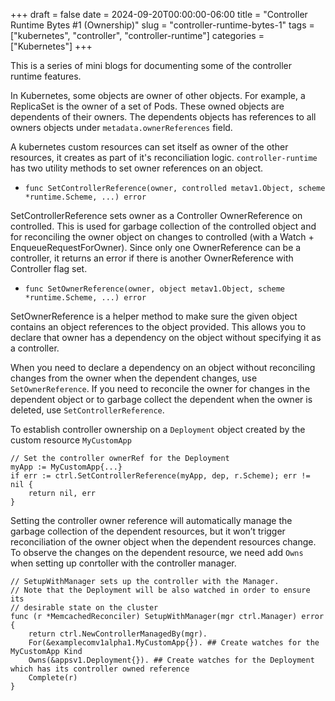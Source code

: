 +++ 
draft = false
date = 2024-09-20T00:00:00-06:00
title = "Controller Runtime Bytes #1 (Ownership)"
slug = "controller-runtime-bytes-1"
tags = ["kubernetes", "controller", "controller-runtime"]
categories = ["Kubernetes"]
+++

This is a series of mini blogs for documenting some of the controller runtime features. 

In Kubernetes, some objects are owner of other objects. For example, a ReplicaSet is the owner of a set of Pods. These owned objects are dependents of their owners.
The dependents objects has references to all owners objects under `metadata.ownerReferences` field.

A kubernetes custom resources can set itself as owner of the other resources, it creates as part of it's reconciliation logic. `controller-runtime` has two utility methods to set owner references on an object. 

* `func SetControllerReference(owner, controlled metav1.Object, scheme *runtime.Scheme, ...) error`

SetControllerReference sets owner as a Controller OwnerReference on controlled. This is used for garbage collection of the controlled object and for reconciling the owner object on changes to controlled (with a Watch + EnqueueRequestForOwner). Since only one OwnerReference can be a controller, it returns an error if there is another OwnerReference with Controller flag set.

* `func SetOwnerReference(owner, object metav1.Object, scheme *runtime.Scheme, ...) error`

SetOwnerReference is a helper method to make sure the given object contains an object references to the object provided. This allows you to declare that owner has a dependency on the object without specifying it as a controller.


When you need to declare a dependency on an object without reconciling changes from the owner when the dependent changes, use `SetOwnerReference`. If you need to reconcile the owner for changes in the dependent object or to garbage collect the dependent when the owner is deleted, use `SetControllerReference`.


To establish controller ownership on a `Deployment` object created by the custom resource `MyCustomApp`

```golang
// Set the controller ownerRef for the Deployment
myApp := MyCustomApp{...}
if err := ctrl.SetControllerReference(myApp, dep, r.Scheme); err != nil {
    return nil, err
}
```

Setting the controller owner reference will automatically manage the garbage collection of the dependent resources, but it won’t trigger reconciliation of the owner object when the dependent resources change. To observe the changes on the dependent resource, we need add `Owns` when setting up conrtoller with the controller manager.

```golang
// SetupWithManager sets up the controller with the Manager.
// Note that the Deployment will be also watched in order to ensure its
// desirable state on the cluster
func (r *MemcachedReconciler) SetupWithManager(mgr ctrl.Manager) error {
    return ctrl.NewControllerManagedBy(mgr).
    For(&examplecomv1alpha1.MyCustomApp{}). ## Create watches for the MyCustomApp Kind
    Owns(&appsv1.Deployment{}). ## Create watches for the Deployment which has its controller owned reference
    Complete(r)
}
```